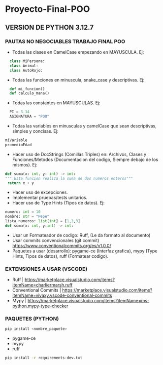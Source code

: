 # Proyecto-Final-POO

## VERSION DE PYTHON 3.12.7

### PAUTAS NO NEGOCIABLES TRABAJO FINAL POO
 
 - Todas las clases en CamelCase empezando en MAYUSCULA. Ej:
```Python
  class MiPersona:
  class Animal:
  class AutoRojo:
```
 - Todas las funciones en minuscula, snake_case y descriptivas. Ej:
```Python
  def mi_funcion()
  def calculo_mana()
```
 - Todas las constantes en MAYUSCULAS. Ej:
```Python
  PI = 3.14
  ASIGNATURA = "POO"
```
 - Todas las variables en minusculas y camelCase que sean descriptivas, simples y concisas. Ej:
```Python
miVariable
promedioEdad
```
 - Hacer uso de DocStrings (Comillas Triples) en: Archivos, Clases y Funciones/Metodos (Documentacion del codigo, Siempre debajo de los mismos). Ej:
 ```Python
def suma(x: int, y: int) -> int:
""" Esta funcion realiza la suma de dos numeros enteros"""
  return x + y
```
 - Hacer uso de excepciones.
 - Implementar pruebas/tests unitarios.
 - Hacer uso de Type Hints (Tipos de datos). Ej:
```Python
numero: int = 10
nombre: str = "Pepe"
lista_numeros: list[int] = [1,2,3]
def suma(x: int, y:int) -> int:
```
 - Usar un Formateador de codigo: Ruff, (Le da formato al documento)
 - Usar commits convencionales (git commit) https://www.conventionalcommits.org/es/v1.0.0/
 - Paquetes a usar (desarrollo): pygame-ce (Interfaz grafica), mypy (Type Hints, Tipos de datos), ruff (Formatear codigo).

### EXTENSIONES A USAR (VSCODE)
 - Ruff | https://marketplace.visualstudio.com/items?itemName=charliermarsh.ruff
 - Conventional Commits | https://marketplace.visualstudio.com/items?itemName=vivaxy.vscode-conventional-commits
 - Mypy | https://marketplace.visualstudio.com/items?itemName=ms-python.mypy-type-checker

### PAQUETES (PYTHON)
```Bash
pip install <nombre_paquete>
```
 - pygame-ce 
 - mypy
 - ruff

```Bash
pip install -r requirements-dev.txt
```

